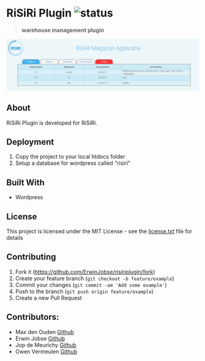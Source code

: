 # RiSiRi Plugin ![status](https://travis-ci.com/ErwinJobse/risiriplugin.svg?branch=beta)
> <b>warehouse management plugin</b>

![](risiri.PNG)

## About
RiSiRi Plugin is developed for RiSiRi. 


## Deployment
1. Copy the project to your local htdocs folder
2. Setup a database for wordpress called "risiri"

## Built With
* Wordpress


## License
This project is licensed under the MIT License - see the [license.txt](license.txt) file for details

## Contributing

1. Fork it (<https://github.com/ErwinJobse/risiriplugin/fork>)
2. Create your feature branch (`git checkout -b feature/example`)
3. Commit your changes (`git commit -am 'Add some example'`)
4. Push to the branch (`git push origin feature/example`)
5. Create a new Pull Request

## Contributors: 
* Max den Ouden [Github](https://github.com/MextroNL)
* Erwin Jobse [Github](https://github.com/ErwinJobse)
* Jop de Meurichy [Github](https://github.com/jopdm)
* Owen Vermeulen [Github](https://github.com/gitjehub12)
